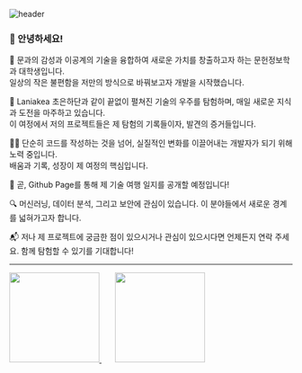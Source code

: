 ![header](https://capsule-render.vercel.app/api?type=venom&height=150&color=gradient&text=Welcome%20to%20👨🏻‍🚀L4N14KE4's%20Github!&fontAlign=50&fontSize=40&textBg=false&animation=fadeIn&section=header&reversal=false&stroke=0D1117&strokeWidth=1)
### 👋 안녕하세요!

🚀 문과의 감성과 이공계의 기술을 융합하여 새로운 가치를 창출하고자 하는 문헌정보학과 대학생입니다.</br>
일상의 작은 불편함을 저만의 방식으로 바꿔보고자 개발을 시작했습니다.

🌌 Laniakea 초은하단과 같이 끝없이 펼쳐진 기술의 우주를 탐험하며, 매일 새로운 지식과 도전을 마주하고 있습니다.</br>이 여정에서 저의 프로젝트들은 제 탐험의 기록들이자, 발견의 증거들입니다.

👨‍💻 단순히 코드를 작성하는 것을 넘어, 실질적인 변화를 이끌어내는 개발자가 되기 위해 노력 중입니다.</br>배움과 기록, 성장이 제 여정의 핵심입니다.

📖 곧, Github Page를 통해 제 기술 여행 일지를 공개할 예정입니다!

🔍 머신러닝, 데이터 분석, 그리고 보안에 관심이 있습니다. 이 분야들에서 새로운 경계를 넓혀가고자 합니다.

📬 저나 제 프로젝트에 궁금한 점이 있으시거나 관심이 있으시다면 언제든지 연락 주세요. 함께 탐험할 수 있기를 기대합니다!
<hr></hr>

<a href="https://github.com/anuraghazra/github-readme-stats">
  <img src="https://github-readme-stats.vercel.app/api?username=L4N14KE4&count_private=true&show_icons=true&theme=github_dark" height="160"/>
</a>
&nbsp;&nbsp;&nbsp;&nbsp;&nbsp;
<a href="https://solved.ac/c_penguin">
  <img src="http://mazassumnida.wtf/api/v2/generate_badge?boj=c_penguin" height="160"/>
</a>
